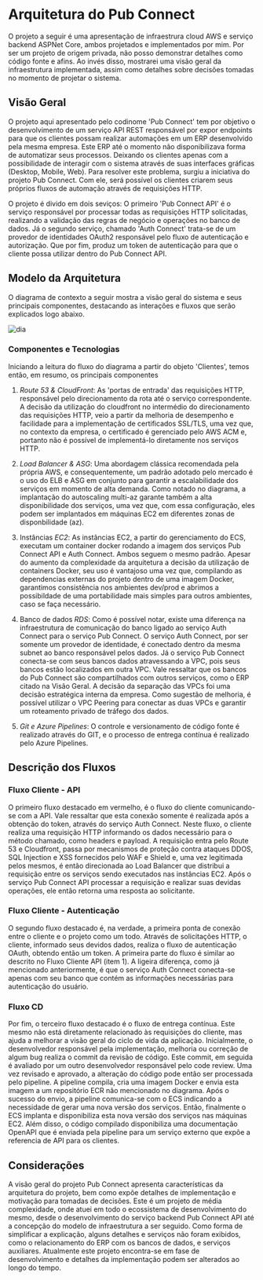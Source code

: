 # Arquitetura do Pub Connect
O projeto a seguir é uma apresentação de infraestrura cloud AWS e serviço backend ASPNet Core, ambos projetados e implementados por mim. 
Por ser um projeto de origem privada, não posso demonstrar detalhes como código fonte e afins. Ao invés disso, mostrarei uma visão geral da infraestrutura implementada, assim como detalhes sobre decisões tomadas no momento de projetar o sistema.

## Visão Geral
O projeto aqui apresentado pelo codinome 'Pub Connect' tem por objetivo o desenvolvimento de um serviço API REST responsável por expor endpoints para que os clientes possam realizar automações em um ERP desenvolvido pela mesma empresa. 
Este ERP até o momento não disponibilizava forma de automatizar seus processos. Deixando os clientes apenas com a possibilidade de interagir com o sistema através de suas interfaces gráficas (Desktop, Mobile, Web).
Para resolver este problema, surgiu a iniciativa do projeto Pub Connect. Com ele, será possível os clientes criarem seus próprios fluxos de automação através de requisições HTTP.

O projeto é divido em dois seviços: O primeiro 'Pub Connect API' é o serviço responsável por processar todas as requisições HTTP solicitadas, realizando a validação das regras de negócio e operações no banco de dados.
Já o segundo serviço, chamado 'Auth Connect' trata-se de um provedor de identidades OAuth2 responsável pelo fluxo de autenticação e autorização. Que por fim, produz um token de autenticação para que o cliente possa utilizar dentro do Pub Connect API.

## Modelo da Arquitetura
O diagrama de contexto a seguir mostra a visão geral do sistema e seus principais componentes, destacando as interações e fluxos que serão explicados logo abaixo.

![dia](https://github.com/Breno709/PubApi_Presentation/assets/8755602/91ae0de6-5440-4d4c-9dcc-515e8e2396de)

### Componentes e Tecnologias
Iniciando a leitura do fluxo do diagrama a partir do objeto 'Clientes', temos então, em resumo, os principais componentes

1. _Route 53 & CloudFront_: As 'portas de entrada' das requisições HTTP, responsável pelo direcionamento da rota até o serviço correspondente.
A decisão da utilização do cloudfront no intermédio do direcionamento das requisições HTTP, veio a partir da melhoria de desempenho e facilidade para a implementação de certificados SSL/TLS, uma vez que, no contexto da empresa, o certificado é gerenciado pelo AWS ACM e, portanto não é possível de implementá-lo diretamente nos serviços HTTP.

1. _Load Balancer & ASG_: Uma abordagem clássica recomendada pela própria AWS, e consequentemente, um padrão adotado pelo mercado é o uso do ELB e ASG em conjunto para garantir a escalabilidade dos serviços em momento de alta demanda. Como notado no diagrama, a implantação do autoscaling multi-az garante também a alta disponibilidade dos serviços, uma vez que, com essa configuração, eles podem ser implantados em máquinas EC2 em diferentes zonas de disponbilidade (az).

1.  Instâncias _EC2_: As instâncias EC2, a partir do gerenciamento do ECS, executam um container docker rodando a imagem dos serviços Pub Connect API e Auth Connect. Ambos seguem o mesmo padrão.
Apesar do aumento da complexidade da arquitetura a decisão da utilização de containers Docker, seu uso é vantajoso uma vez que, compilando as dependencias externas do projeto dentro de uma imagem Docker, garantimos consistência nos ambientes dev/prod e abrimos a possibildade de uma portabilidade mais simples para outros ambientes, caso se faça necessário.

1. Banco de dados _RDS_: Como é possível notar, existe uma diferença na infraestrutura de comunicação do banco ligado ao serviço Auth Connect para o serviço Pub Connect.
O serviço Auth Connect, por ser somente um provedor de identidade, é conectado dentro da mesma subnet ao banco responsável pelos dados.
Já o serviço Pub Connect conecta-se com seus bancos dados atravessando a VPC, pois seus bancos estão localizados em outra VPC.
Vale ressaltar que os bancos do Pub Connect são compartilhados com outros serviços, como o ERP citado na Visão Geral. A decisão da separação das VPCs foi uma decisão estratégica interna da empresa.
Como sugestão de melhoria, é possível utilizar o VPC Peering para conectar as duas VPCs e garantir um roteamento privado de tráfego dos dados.

1. _Git e Azure Pipelines_: O controle e versionamento de código fonte é realizado através do GIT, e o processo de entrega contínua é realizado pelo Azure Pipelines.

## Descrição dos Fluxos
### Fluxo Cliente - API
O primeiro fluxo destacado em vermelho, é o fluxo do cliente comunicando-se com a API. Vale ressaltar que esta conexão somente é realizada após a obtenção do token, através do serviço Auth Connect. 
Neste fluxo, o cliente realiza uma requisição HTTP informando os dados necessário para o método chamado, como headers e payload. A requisição entra pelo Route 53 e Cloudfront, passa por mecanismos de proteção contra ataques DDOS, SQL Injection e XSS fornecidos pelo WAF e Shield e, uma vez legitimada pelos mesmos, é então direcionada ao Load Balancer que distribui a requisição entre os serviços sendo executados nas instâncias EC2.
Após o serviço Pub Connect API processar a requisição e realizar suas devidas operações, ele então retorna uma resposta ao solicitante.

### Fluxo Cliente - Autenticação
O segundo fluxo destacado é, na verdade, a primeira ponta de conexão entre o cliente e o projeto como um todo. Através de solicitações HTTP, o cliente, informado seus devidos dados, realiza o fluxo de autenticação OAuth, obtendo então um token. 
A primeira parte do fluxo é similar ao descrito no Fluxo Cliente API (item 1). A ligeira diferença, como já mencionado anteriormente, é que o serviço Auth Connect conecta-se apenas com seu banco que contém as informações necessárias para autenticação do usuário.

### Fluxo CD
Por fim, o terceiro fluxo destacado é o fluxo de entrega contínua. Este mesmo não está diretamente relacionado às requisições do cliente, mas ajuda a melhorar a visão geral do ciclo de vida da aplicação.
Inicialmente, o desenvolvedor responsável pela implementação, melhoria ou correção de algum bug realiza o commit da revisão de código. Este commit, em seguida é avaliado por um outro desenvolvedor responsável pelo code review.
Uma vez revisado e aprovado, a alteração do código pode então ser processada pelo pipeline.
A pipeline compila, cria uma imagem Docker e envia esta imagem a um repositório ECR não mencionado no diagrama. Após o sucesso do envio, a pipeline comunica-se com o ECS indicando a necessidade de gerar uma nova versão dos serviços.
Então, finalmente o ECS implanta e disponibiliza esta nova versão dos serviços nas máquinas EC2.
Além disso, o código compilado disponibiliza uma documentação OpenAPI que é enviada pela pipeline para um serviço externo que expõe a referencia de API para os clientes.

## Considerações
A visão geral do projeto Pub Connect apresenta características da arquitetura do projeto, bem como expõe detalhes de implementação e motivação para tomadas de decisões.
Este é um projeto de média complexidade, onde atuei em todo o ecossistema de desenvolvimento do mesmo, desde o desenvolvimento do serviço backend Pub Connect API até a concepção do modelo de infraestrutura a ser seguido.
Como forma de simplificar a explicação, alguns detalhes e serviços não foram exibidos, como o relacionamento do ERP com os bancos de dados, e serviços auxiliares.
Atualmente este projeto encontra-se em fase de desenvolvimento e detalhes da implementação podem ser alterados ao longo do tempo.
